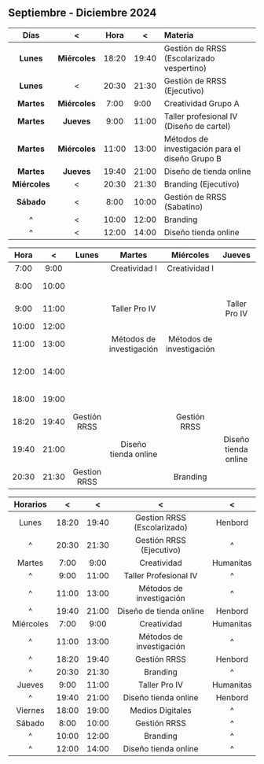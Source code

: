 
## Septiembre - Diciembre 2024

|     Días      |       <       | Hora  | <     | Materia                                         |
|:-------------:|:-------------:|:-----:| ----- |:----------------------------------------------- |
|   **Lunes**   | **Miércoles** | 18:20 | 19:40 | Gestión de RRSS (Escolarizado vespertino)       |
|   **Lunes**   |       <       | 20:30 | 21:30 | Gestión de RRSS (Ejecutivo)                     |
|  **Martes**   | **Miércoles** | 7:00  | 9:00  | Creatividad Grupo A                             |
|  **Martes**   |  **Jueves**   | 9:00  | 11:00 | Taller profesional IV (Diseño de cartel)        |
|  **Martes**   | **Miércoles** | 11:00 | 13:00 | Métodos de investigación para el diseño Grupo B |
|  **Martes**   |  **Jueves**   | 19:40 | 21:00 | Diseño de tienda online                         |
| **Miércoles** |       <       | 20:30 | 21:30 | Branding (Ejecutivo)                            |
|  **Sábado**   |       <       | 8:00  | 10:00 | Gestión de RRSS (Sabatino)                      |
|       ^       |       <       | 10:00 | 12:00 | Branding                                        |
|       ^       |       <       | 12:00 | 14:00 | Diseño tienda online                            |


| Hora  |   <   |    Lunes     |          Martes          |        Miércoles         |        Jueves        |     Viernes     |        Sábado        |
|:-----:|:-----:|:------------:|:------------------------:|:------------------------:|:--------------------:|:---------------:|:--------------------:|
| 7:00  | 9:00  |              |      Creatividad I       |      Creatividad I       |                      |                 |                      |
| 8:00  | 10:00 |              |                          |                          |                      |                 |     Gestión RRSS     |
| 9:00  | 11:00 |              |      Taller Pro IV       |                          |    Taller Pro IV     |                 |                      |
| 10:00 | 12:00 |              |                          |                          |                      |                 |       Branding       |
| 11:00 | 13:00 |              | Métodos de investigación | Métodos de investigación |                      |                 |                      |
| 12:00 | 14:00 |              |                          |                          |                      |                 | Diseño tienda online |
| 18:00 | 19:00 |              |                          |                          |                      | Medio Digitales |                      |
| 18:20 | 19:40 | Gestión RRSS |                          |       Gestión RRSS       |                      |                 |                      |
| 19:40 | 21:00 |              |   Diseño tienda online   |                          | Diseño tienda online |                 |                      |
| 20:30 | 21:30 | Gestion RRSS |                          |         Branding         |                      |                 |                      |


| Horarios  |   <   |   <   |              <              |     <     |
| :-------: | :---: | :---: | :-------------------------: | :-------: |
|   Lunes   | 18:20 | 19:40 | Gestion RRSS (Escolarizado) |  Henbord  |
|     ^     | 20:30 | 21:30 |  Gestión RRSS (Ejecutivo)   |     ^     |
|  Martes   | 7:00  | 9:00  |         Creatividad         | Humanitas |
|     ^     | 9:00  | 11:00 |    Taller Profesional IV    |     ^     |
|     ^     | 11:00 | 13:00 |  Métodos de investigación   |     ^     |
|     ^     | 19:40 | 21:00 |   Diseño de tienda online   |  Henbord  |
| Miércoles | 7:00  | 9:00  |         Creatividad         | Humanitas |
|     ^     | 11:00 | 13:00 |  Métodos de investigación   |     ^     |
|     ^     | 18:20 | 19:40 |        Gestión RRSS         |  Henbord  |
|     ^     | 20:30 | 21:30 |          Branding           |     ^     |
|  Jueves   | 9:00  | 11:00 |        Taller Pro IV        | Humanitas |
|     ^     | 19:40 | 21:00 |    Diseño tienda online     |  Henbord  |
|  Viernes  | 18:00 | 19:00 |      Medios Digitales       |     ^     |
|  Sábado   | 8:00  | 10:00 |        Gestión RRSS         |     ^     |
|     ^     | 10:00 | 12:00 |          Branding           |     ^     |
|     ^     | 12:00 | 14:00 |    Diseño tienda online     |     ^     |
